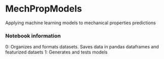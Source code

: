 # MechPropModels

Applying machine learning models to mechanical properties predictions

### Notebook information
0: Organizes and formats datasets.  Saves data in pandas dataframes and featurized dataets
1: Generates and tests models